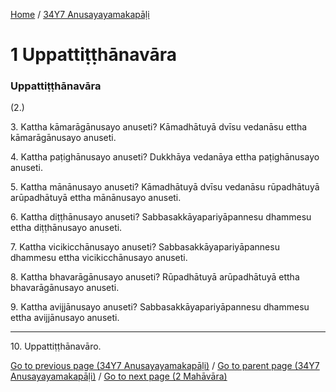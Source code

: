 
[Home](/) / [34Y7 Anusayayamakapāḷi](/tipitaka/34Y7.md)

# 1 Uppattiṭṭhānavāra

### Uppattiṭṭhānavāra

(2.)

3\. Kattha kāmarāgānusayo anuseti? Kāmadhātuyā dvīsu vedanāsu ettha kāmarāgānusayo anuseti.

4\. Kattha paṭighānusayo anuseti? Dukkhāya vedanāya ettha paṭighānusayo anuseti.

5\. Kattha mānānusayo anuseti? Kāmadhātuyā dvīsu vedanāsu rūpadhātuyā arūpadhātuyā ettha mānānusayo anuseti.

6\. Kattha diṭṭhānusayo anuseti? Sabbasakkāyapariyāpannesu dhammesu ettha diṭṭhānusayo anuseti.

7\. Kattha vicikicchānusayo anuseti? Sabbasakkāyapariyāpannesu dhammesu ettha vicikicchānusayo anuseti.

8\. Kattha bhavarāgānusayo anuseti? Rūpadhātuyā arūpadhātuyā ettha bhavarāgānusayo anuseti.

9\. Kattha avijjānusayo anuseti? Sabbasakkāyapariyāpannesu dhammesu ettha avijjānusayo anuseti.

---

10\. Uppattiṭṭhānavāro.



[Go to previous page (34Y7 Anusayayamakapāḷi)](/tipitaka/34Y7/0.md) / [Go to parent page (34Y7 Anusayayamakapāḷi)](/tipitaka/34Y7/0.md) / [Go to next page (2 Mahāvāra)](/tipitaka/34Y7/2.md)


